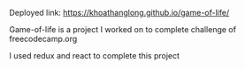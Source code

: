 Deployed link: https://khoathanglong.github.io/game-of-life/

Game-of-life is a project I worked on to complete challenge of freecodecamp.org

I used redux and react to complete this project
